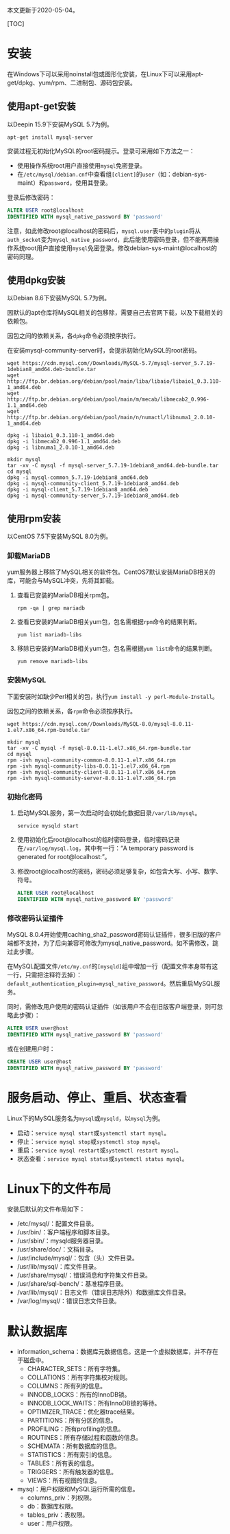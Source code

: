 本文更新于2020-05-04。

[TOC]

# 安装

在Windows下可以采用noinstall包或图形化安装，在Linux下可以采用apt-get/dpkg、yum/rpm、二进制包、源码包安装。

## 使用apt-get安装

以Deepin 15.9下安装MySQL 5.7为例。

```shell
apt-get install mysql-server
```

安装过程无初始化MySQL的root密码提示。登录可采用如下方法之一：

* 使用操作系统root用户直接使用`mysql`免密登录。
* 在`/etc/mysql/debian.cnf`中查看组`[client]`的`user`（如：debian-sys-maint）和`password`，使用其登录。

登录后修改密码：

```sql
ALTER USER root@localhost
IDENTIFIED WITH mysql_native_password BY 'password'
```

注意，如此修改root@localhost的密码后，`mysql.user`表中的`plugin`将从`auth_socket`变为`mysql_native_password`，此后能使用密码登录，但不能再用操作系统root用户直接使用`mysql`免密登录。修改debian-sys-maint@localhost的密码同理。

## 使用dpkg安装

以Debian 8.6下安装MySQL 5.7为例。

因默认的apt仓库将MySQL相关的包移除，需要自己去官网下载，以及下载相关的依赖包。

因包之间的依赖关系，各`dpkg`命令必须按序执行。

在安装mysql-community-server时，会提示初始化MySQL的root密码。

```shell
wget https://cdn.mysql.com//Downloads/MySQL-5.7/mysql-server_5.7.19-1debian8_amd64.deb-bundle.tar
wget http://ftp.br.debian.org/debian/pool/main/liba/libaio/libaio1_0.3.110-1_amd64.deb
wget http://ftp.br.debian.org/debian/pool/main/m/mecab/libmecab2_0.996-1.1_amd64.deb
wget http://ftp.br.debian.org/debian/pool/main/n/numactl/libnuma1_2.0.10-1_amd64.deb

dpkg -i libaio1_0.3.110-1_amd64.deb
dpkg -i libmecab2_0.996-1.1_amd64.deb
dpkg -i libnuma1_2.0.10-1_amd64.deb

mkdir mysql
tar -xv -C mysql -f mysql-server_5.7.19-1debian8_amd64.deb-bundle.tar
cd mysql
dpkg -i mysql-common_5.7.19-1debian8_amd64.deb
dpkg -i mysql-community-client_5.7.19-1debian8_amd64.deb
dpkg -i mysql-client_5.7.19-1debian8_amd64.deb
dpkg -i mysql-community-server_5.7.19-1debian8_amd64.deb
```

## 使用rpm安装

以CentOS 7.5下安装MySQL 8.0为例。

### 卸载MariaDB

yum服务器上移除了MySQL相关的软件包。CentOS7默认安装MariaDB相关的库，可能会与MySQL冲突，先将其卸载。

1. 查看已安装的MariaDB相关rpm包。

	```shell
	rpm -qa | grep mariadb
	```
1. 查看已安装的MariaDB相关yum包，包名需根据`rpm`命令的结果判断。

	```shell
	yum list mariadb-libs
	```
1. 移除已安装的MariaDB相关yum包，包名需根据`yum list`命令的结果判断。

	```shell
	yum remove mariadb-libs
	```

### 安装MySQL

下面安装时如缺少Perl相关的包，执行`yum install -y perl-Module-Install`。

因包之间的依赖关系，各`rpm`命令必须按序执行。

```shell
wget https://cdn.mysql.com//Downloads/MySQL-8.0/mysql-8.0.11-1.el7.x86_64.rpm-bundle.tar

mkdir mysql
tar -xv -C mysql -f mysql-8.0.11-1.el7.x86_64.rpm-bundle.tar
cd mysql
rpm -ivh mysql-community-common-8.0.11-1.el7.x86_64.rpm
rpm -ivh mysql-community-libs-8.0.11-1.el7.x86_64.rpm
rpm -ivh mysql-community-client-8.0.11-1.el7.x86_64.rpm
rpm -ivh mysql-community-server-8.0.11-1.el7.x86_64.rpm
```

### 初始化密码

1. 启动MySQL服务，第一次启动时会初始化数据目录`/var/lib/mysql`。

	```shell
	service mysqld start
	```
1. 使用初始化后root@localhost的临时密码登录，临时密码记录在`/var/log/mysql.log`，其中有一行：“A temporary password is generated for root@localhost:”。
1. 修改root@localhost的密码，密码必须足够复杂，如包含大写、小写、数字、符号。

	```sql
	ALTER USER root@localhost
	IDENTIFIED WITH mysql_native_password BY 'password'
	```

### 修改密码认证插件

MySQL 8.0.4开始使用caching_sha2_password密码认证插件，很多旧版的客户端都不支持，为了后向兼容可修改为mysql_native_password。如不需修改，跳过此步骤。

在MySQL配置文件`/etc/my.cnf`的`[mysqld]`组中增加一行（配置文件本身带有这一行，只需把注释符去掉）：`default_authentication_plugin=mysql_native_password`。然后重启MySQL服务。

同时，需修改用户使用的密码认证插件（如该用户不会在旧版客户端登录，则可忽略此步骤）：

```sql
ALTER USER user@host
IDENTIFIED WITH mysql_native_password BY 'password'
```

或在创建用户时：

```sql
CREATE USER user@host
IDENTIFIED WITH mysql_native_password BY 'password'
```

# 服务启动、停止、重启、状态查看

Linux下的MySQL服务名为`mysql`或`mysqld`，以`mysql`为例。

* 启动：`service mysql start`或`systemctl start mysql`。
* 停止：`service mysql stop`或`systemctl stop mysql`。
* 重启：`service mysql restart`或`systemctl restart mysql`。
* 状态查看：`service mysql status`或`systemctl status mysql`。

# Linux下的文件布局

安装后默认的文件布局如下：

* /etc/mysql/：配置文件目录。
* /usr/bin/：客户端程序和脚本目录。
* /usr/sbin/：mysqld服务器目录。
* /usr/share/doc/：文档目录。
* /usr/include/mysql/：包含（头）文件目录。
* /usr/lib/mysql/：库文件目录。
* /usr/share/mysql/：错误消息和字符集文件目录。
* /usr/share/sql-bench/：基准程序目录。
* /var/lib/mysql/：日志文件（错误日志除外）和数据库文件目录。
* /var/log/mysql/：错误日志文件目录。

# 默认数据库

* information_schema：数据库元数据信息。这是一个虚拟数据库，并不存在于磁盘中。
	* CHARACTER_SETS：所有字符集。
	* COLLATIONS：所有字符集校对规则。
	* COLUMNS：所有列的信息。
	* INNODB_LOCKS：所有的InnoDB锁。
	* INNODB_LOCK_WAITS：所有InnoDB锁的等待。
	* OPTIMIZER_TRACE：优化器trace结果。
	* PARTITIONS：所有分区的信息。
	* PROFILING：所有profiling的信息。
	* ROUTINES：所有存储过程和函数的信息。
	* SCHEMATA：所有数据库的信息。
	* STATISTICS：所有索引的信息。
	* TABLES：所有表的信息。
	* TRIGGERS：所有触发器的信息。
	* VIEWS：所有视图的信息。
* mysql：用户权限和MySQL运行所需的信息。
	* columns_priv：列权限。
	* db：数据库权限。
	* tables_priv：表权限。
	* user：用户权限。
